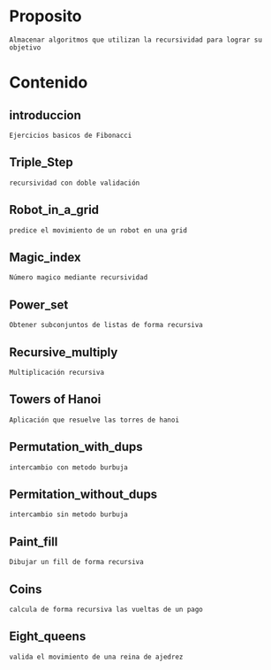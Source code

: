 # Proposito
    Almacenar algoritmos que utilizan la recursividad para lograr su objetivo
    
# Contenido    
## introduccion
    Ejercicios basicos de Fibonacci
## Triple_Step
    recursividad con doble validación
## Robot_in_a_grid
    predice el movimiento de un robot en una grid
## Magic_index
     
    Número magico mediante recursividad
## Power_set
    Obtener subconjuntos de listas de forma recursiva
## Recursive_multiply

    Multiplicación recursiva 
## Towers of Hanoi
    Aplicación que resuelve las torres de hanoi
## Permutation_with_dups
    intercambio con metodo burbuja
## Permitation_without_dups
    intercambio sin metodo burbuja
## Paint_fill
    Dibujar un fill de forma recursiva
## Coins
    calcula de forma recursiva las vueltas de un pago
## Eight_queens
    valida el movimiento de una reina de ajedrez
